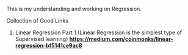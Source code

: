 This is my understanding and working on Regression.


Collection of Good Links
1. Linear Regression Part 1 (Linear Regression is the simplest type of Supervised learning)
    **https://medium.com/coinmonks/linear-regression-bf5141ce9ac8**
